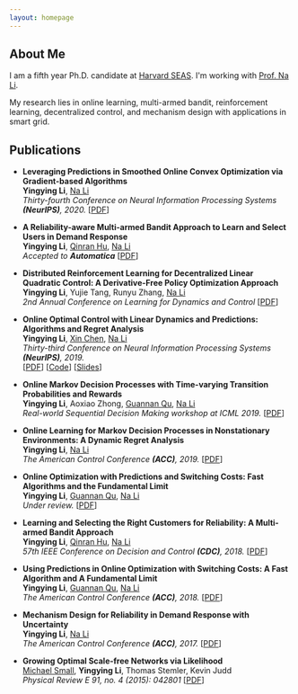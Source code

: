 ```yaml
---
layout: homepage
---
```


## About Me

I am a fifth year Ph.D. candidate at [Harvard SEAS](https://www.seas.harvard.edu/). I'm working with [Prof. Na Li](https://nali.seas.harvard.edu/).

My research lies in online learning, multi-armed bandit, reinforcement learning, decentralized control, and mechanism design with applications in smart grid.

## Publications

- **Leveraging Predictions in Smoothed Online Convex Optimization via Gradient-based Algorithms**
  <br>
  **Yingying Li**, [Na Li](https://nali.seas.harvard.edu/)
  <br>
  *Thirty-fourth Conference on Neural Information Processing Systems **(NeurIPS)**, 2020.*
  [[PDF](https://yingying.li/files/NeurIPS2020.pdf)]

- **A Reliability-aware Multi-armed Bandit Approach to Learn and Select Users in Demand Response**
  <br>
  **Yingying Li**, [Qinran Hu](http://huqinran.com/), [Na Li](https://nali.seas.harvard.edu/)
  <br>
  *Accepted to **Automatica***
  [[PDF](https://arxiv.org/pdf/2003.09505.pdf)]
  
- **Distributed Reinforcement Learning for Decentralized Linear Quadratic Control: A Derivative-Free Policy Optimization Approach**
  <br>
  **Yingying Li**, Yujie Tang, Runyu Zhang, [Na Li](https://nali.seas.harvard.edu/)
  <br>
  *2nd Annual Conference on Learning for Dynamics and Control*
  [[PDF](https://arxiv.org/pdf/1912.09135.pdf)]

- **Online Optimal Control with Linear Dynamics and Predictions: Algorithms and Regret Analysis**
  <br>
  **Yingying Li**, [Xin Chen](https://xinchen.netlify.com/), [Na Li](https://nali.seas.harvard.edu/)
  <br>
  *Thirty-third Conference on Neural Information Processing Systems **(NeurIPS)**, 2019.*
  <br>
  [[PDF](https://arxiv.org/pdf/1906.11378.pdf)] [[Code](https://github.com/li-yingying/RHGC)] [[Slides](https://drive.google.com/file/d/1j_EKJ2v_niRUGLde77idF-8kyaIgGdAA/view)]

- **Online Markov Decision Processes with Time-varying Transition Probabilities and Rewards**
  <br>
  **Yingying Li**, Aoxiao Zhong, [Guannan Qu](http://gqu.people.caltech.edu/), [Na Li](https://nali.seas.harvard.edu/)
  <br>
  *Real-world Sequential Decision Making workshop at ICML 2019.* [[PDF](https://realworld-sdm.github.io/paper/25.pdf)]

- **Online Learning for Markov Decision Processes in Nonstationary Environments: A Dynamic Regret Analysis**
  <br>
  **Yingying Li**, [Na Li](https://nali.seas.harvard.edu/)
  <br>
  *The American Control Conference **(ACC)**, 2019.* [[PDF](https://nali.seas.harvard.edu/files/nali/files/2019acc_onlinemdp.pdf)]

- **Online Optimization with Predictions and Switching Costs: Fast Algorithms and the Fundamental Limit**
  <br>
  **Yingying Li**, [Guannan Qu](http://gqu.people.caltech.edu/), [Na Li](https://nali.seas.harvard.edu/)
  <br>
  *Under review.* [[PDF](https://scholar.harvard.edu/files/yingyingli/files/2018-3.pdf)]

- **Learning and Selecting the Right Customers for Reliability: A Multi-armed Bandit Approach**
  <br>
  **Yingying Li**, [Qinran Hu](http://huqinran.com/), [Na Li](https://nali.seas.harvard.edu/)
  <br>
  *57th IEEE Conference on Decision and Control **(CDC)**, 2018.* [[PDF](https://scholar.harvard.edu/files/yingyingli/files/2018-2.pdf)]

- **Using Predictions in Online Optimization with Switching Costs: A Fast Algorithm and A Fundamental Limit**
  <br>
  **Yingying Li**, [Guannan Qu](http://gqu.people.caltech.edu/), [Na Li](https://nali.seas.harvard.edu/)
  <br>
  *The American Control Conference **(ACC)**, 2018.* [[PDF](https://scholar.harvard.edu/files/yingyingli/files/2018-1.pdf)]

- **Mechanism Design for Reliability in Demand Response with Uncertainty**
  <br>
  **Yingying Li**, [Na Li](https://nali.seas.harvard.edu/)
  <br>
  *The American Control Conference **(ACC)**, 2017.* [[PDF](https://scholar.harvard.edu/files/yingyingli/files/2017-1.pdf)]

- **Growing Optimal Scale-free Networks via Likelihood**
  <br>
  [Michael Small](https://www.uwa.edu.au/profile/michael-small), **Yingying Li**, Thomas Stemler, Kevin Judd
  <br>
  *Physical Review E 91, no. 4 (2015): 042801* [[PDF](https://scholar.harvard.edu/files/yingyingli/files/2014-1.pdf)]

